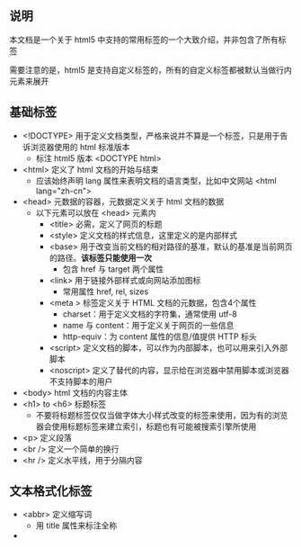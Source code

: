 ## 说明

本文档是一个关于 html5 中支持的常用标签的一个大致介绍，并非包含了所有标签

需要注意的是，html5 是支持自定义标签的，所有的自定义标签都被默认当做行内元素来展开

## 基础标签

- \<!DOCTYPE> 用于定义文档类型，严格来说并不算是一个标签，只是用于告诉浏览器使用的 html 标准版本
  - 标注 html5 版本 \<DOCTYPE html>
- \<html> 定义了 html 文档的开始与结束
  - 应该始终声明 lang 属性来表明文档的语言类型，比如中文网站 \<html lang="zh-cn">
- \<head> 元数据的容器，元数据定义关于 html 文档的数据
  - 以下元素可以放在 \<head> 元素内
    - \<title> 必需，定义了网页的标题
    - \<style> 定义文档的样式信息，这里定义的是内部样式
    - \<base> 用于改变当前文档的相对路径的基准，默认的基准是当前网页的路径。**该标签只能使用一次**
      - 包含 href 与 target 两个属性
    - \<link> 用于链接外部样式或向网站添加图标
      - 常用属性 href, rel, sizes
    - \<meta > 标签定义关于 HTML 文档的元数据，包含4个属性
      - charset：用于定义文档的字符集，通常使用 utf-8
      - name 与 content：用于定义关于网页的一些信息
      - http-equiv：为 content 属性的信息/值提供 HTTP 标头
    - \<script> 定义文档的脚本，可以作为内部脚本，也可以用来引入外部脚本
    - \<noscript> 定义了替代的内容，显示给在浏览器中禁用脚本或浏览器不支持脚本的用户
- \<body> html 文档的内容主体
- \<h1> to \<h6> 标题标签
  - 不要将标题标签仅仅当做字体大小样式改变的标签来使用，因为有的浏览器会使用标题标签来建立索引，标题也有可能被搜索引擎所使用
- \<p> 定义段落
- \<br /> 定义一个简单的换行
- \<hr /> 定义水平线，用于分隔内容

## 文本格式化标签

- \<abbr> 定义缩写词
  - 用 title 属性来标注全称
- 

